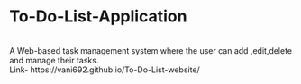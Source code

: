 # To-Do-List-Application
<br>
A Web-based task management system where the user can add ,edit,delete and 
manage their tasks.
<br>
Link- https://vani692.github.io/To-Do-List-website/
